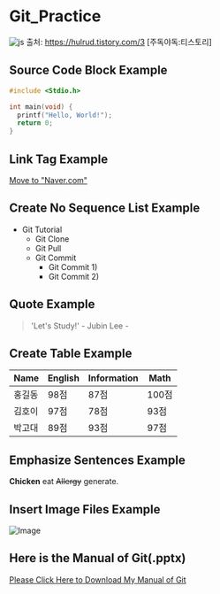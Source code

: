 # Git_Practice

![js](https://img.shields.io/badge/JavaScript-F7DF1E?style=for-the-badge&logo=JavaScript&logoColor=white)
출처: https://hulrud.tistory.com/3 [주독야독:티스토리]

## Source Code Block Example

```c
#include <Stdio.h>

int main(void) {
  printf("Hello, World!");
  return 0;
}
```

## Link Tag Example

[Move to "Naver.com"](https://www.naver.com)

## Create No Sequence List Example

* Git Tutorial
  * Git Clone
  * Git Pull
  * Git Commit
    * Git Commit 1)
    * Git Commit 2)

## Quote Example

> 'Let's Study!' - Jubin Lee -

## Create Table Example 

Name|English|Information|Math
---|---|---|---|
홍길동|98점|87점|100점
김호이|97점|78점|93점
박고대|89점|93점|97점

## Emphasize Sentences Example

**Chicken** eat ~~Allergy~~ generate.

## Insert Image Files Example

![Image](https://github.com/user-attachments/assets/9169cce2-b352-469e-92d1-957e67b138f5)

## Here is the Manual of Git(.pptx)

[Please Click Here to Download My Manual of Git](https://github.com/LEEJUBIN68/Git_Practice-Materials.github.io/raw/refs/heads/main/Learning%20Git%20Base.zip)

## 
